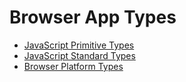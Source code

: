 # Browser App Types

- [JavaScript Primitive Types](https://developer.mozilla.org/en-US/docs/Web/JavaScript)
- [JavaScript Standard Types](https://developer.mozilla.org/en-US/docs/Web/JavaScript/Reference/Global_Objects)
- [Browser Platform Types](https://developer.mozilla.org/en-US/docs/Web/API)
